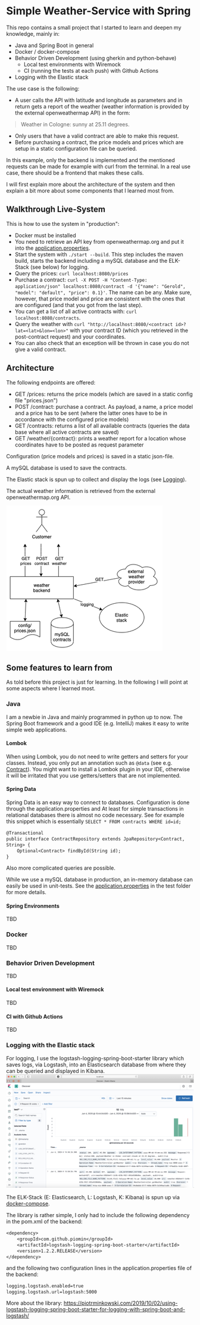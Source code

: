 # Simple Weather-Service with Spring

This repo contains a small project that I started to learn and deepen my knowledge, mainly in:
* Java and Spring Boot in general
* Docker / docker-compose
* Behavior Driven Development (using gherkin and python-behave)
    * Local test environments with Wiremock
    * CI (running the tests at each push) with Github Actions
* Logging with the Elastic stack

The use case is the following:
* A user calls the API with latitude and longitude as parameters and in return gets a report of the weather (weather 
information is provided by the external openweathermap API) in the form:
> Weather in Cologne: sunny at 25.11 degrees.
* Only users that have a valid contract are able to make this request.
* Before purchasing a contract, the price models and prices which are setup in a static configuration file can be 
queried.

In this example, only the backend is implemented and the mentioned requests can be made for example with curl from the 
terminal. In a real use case, there should be a frontend that makes these calls.

I will first explain more about the architecture of the system and then explain a bit more about some components that 
I learned most from.


## Walkthrough Live-System

This is how to use the system in "production":
* Docker must be installed
* You need to retrieve an API key from openweathermap.org and put it into the 
[application.properties](./backend/src/main/resources/application.properties). 
* Start the system with `./start --build`. This step includes the maven build, starts the backend including a mySQL 
database and the ELK-Stack (see below) for logging.
* Query the prices: `curl localhost:8080/prices`
* Purchase a contract: `curl -X POST -H "Content-Type: application/json" localhost:8080/contract -d '{"name": "Gerold", 
"model": "default", "price": 0.1}'`. The name can be any. Make sure, however, that price model and price are consistent
with the ones that are configured (and that you got from the last step).
* You can get a list of all active contracts with: `curl localhost:8080/contracts`.
* Query the weather with `curl "http://localhost:8080/<contract id>?lat=<lat>&lon=<lon>"` with your contract ID (which
you retrieved in the post-contract request) and your coordinates.
* You can also check that an exception will be thrown in case you do not give a valid contract.


## Architecture

The following endpoints are offered:
* GET /prices: returns the price models (which are saved in a static config file "prices.json")
* POST /contract: purchase a contract. As payload, a name, a price model and a price has to be sent (where the latter 
ones have to be in accordance with the configured price models)
* GET /contracts: returns a list of all available contracts (queries the data base where all active contracts are saved)
* GET /weather/{contract}: prints a weather report for a location whose coordinates have to be posted as request 
parameter

Configuration (price models and prices) is saved in a static json-file.

A mySQL database is used to save the contracts.

The Elastic stack is spun up to collect and display the logs (see [Logging](#Logging)).

The actual weather information is retrieved from the external openweathermap.org API.

![architecture](./images/spring-weather-architecture.png)


## Some features to learn from

As told before this project is just for learning. In the following I will point at some aspects where I learned most.

### Java
I am a newbie in Java and mainly programmed in python up to now. The Spring Boot framework and a good IDE (e.g. 
IntelliJ) makes it easy to write simple web applications.

#### Lombok
When using Lombok, you do not need to write getters and setters for your classes. Instead, you only put an annotation 
such as `@data` (see e.g. [Contract](./backend/src/main/java/weather/model/Contract.java)). You might want to install
a Lombok plugin in your IDE, otherwise it will be irritated that you use getters/setters that are not implemented.

#### Spring Data
Spring Data is an easy way to connect to databases. 
Configuration is done through the application.properties and 
At least for simple transactions in relational databases there is almost no code necessary. See for example this snippet
which is essentially `SELECT * FROM contracts WHERE id=id;`
```
@Transactional
public interface ContractRepository extends JpaRepository<Contract, String> {
    Optional<Contract> findById(String id);
}
```
Also more complicated queries are possible.

While we use a mySQL database in production, an in-memory database can easily be used in unit-tests. 
See the [application.properties](backend/src/test/resources/application.properties) in the test folder for more details.

#### Spring Environments
TBD


### Docker
TBD

### Behavior Driven Development
TBD

#### Local test environment with Wiremock
TBD

#### CI with Github Actions
TBD


### Logging with the Elastic stack
For logging, I use the logstash-logging-spring-boot-starter library which saves logs, via Logstash, into an 
Elasticsearch database from where they can be queried and displayed in Kibana.
![Kibana Log Dashboard](./images/spring-weather-kibana.png)

The ELK-Stack (E: Elasticsearch, L: Logstash, K: Kibana) is spun up via [docker-compose](docker-compose-logging.yml). 

The library is rather simple, I only had to include the following dependency in the pom.xml of the backend:
```
<dependency>
    <groupId>com.github.piomin</groupId>
    <artifactId>logstash-logging-spring-boot-starter</artifactId>
    <version>1.2.2.RELEASE</version>
</dependency>
```
and the following two configuration lines in the application.properties file of the backend:
```
logging.logstash.enabled=true
logging.logstash.url=logstash:5000
```

More about the library:
https://piotrminkowski.com/2019/10/02/using-logstash-logging-spring-boot-starter-for-logging-with-spring-boot-and-logstash/